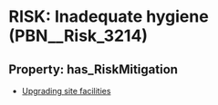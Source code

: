 # RISK: __Inadequate hygiene__ (PBN__Risk_3214)

## Property: has_RiskMitigation

* [Upgrading site facilities](PBN__Mitigation_1683)


